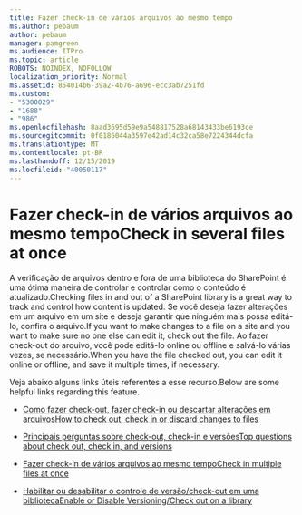 ```yaml
---
title: Fazer check-in de vários arquivos ao mesmo tempo
ms.author: pebaum
author: pebaum
manager: pamgreen
ms.audience: ITPro
ms.topic: article
ROBOTS: NOINDEX, NOFOLLOW
localization_priority: Normal
ms.assetid: 854014b6-39a2-4b76-a696-ecc3ab7251fd
ms.custom:
- "5300029"
- "1688"
- "986"
ms.openlocfilehash: 8aad3695d59e9a548817528a68143433be6193ce
ms.sourcegitcommit: 0f0186044a3597e42ad14c32ca58e7224344dcfa
ms.translationtype: MT
ms.contentlocale: pt-BR
ms.lasthandoff: 12/15/2019
ms.locfileid: "40050117"
---
```

# <a name="check-in-several-files-at-once"></a><span data-ttu-id="db2d2-102">Fazer check-in de vários arquivos ao mesmo tempo</span><span class="sxs-lookup"><span data-stu-id="db2d2-102">Check in several files at once</span></span>

<span data-ttu-id="db2d2-103">A verificação de arquivos dentro e fora de uma biblioteca do SharePoint é uma ótima maneira de controlar e controlar como o conteúdo é atualizado.</span><span class="sxs-lookup"><span data-stu-id="db2d2-103">Checking files in and out of a SharePoint library is a great way to track and control how content is updated.</span></span> <span data-ttu-id="db2d2-104">Se você deseja fazer alterações em um arquivo em um site e deseja garantir que ninguém mais possa editá-lo, confira o arquivo.</span><span class="sxs-lookup"><span data-stu-id="db2d2-104">If you want to make changes to a file on a site and you want to make sure no one else can edit it, check out the file.</span></span> <span data-ttu-id="db2d2-105">Ao fazer check-out do arquivo, você pode editá-lo online ou offline e salvá-lo várias vezes, se necessário.</span><span class="sxs-lookup"><span data-stu-id="db2d2-105">When you have the file checked out, you can edit it online or offline, and save it multiple times, if necessary.</span></span>

<span data-ttu-id="db2d2-106">Veja abaixo alguns links úteis referentes a esse recurso.</span><span class="sxs-lookup"><span data-stu-id="db2d2-106">Below are some helpful links regarding this feature.</span></span>

- [<span data-ttu-id="db2d2-107">Como fazer check-out, fazer check-in ou descartar alterações em arquivos</span><span class="sxs-lookup"><span data-stu-id="db2d2-107">How to check out, check in or discard changes to files</span></span>](https://support.office.com/article/check-out-check-in-or-discard-changes-to-files-in-a-library-7e2c12a9-a874-4393-9511-1378a700f6de)

- [<span data-ttu-id="db2d2-108">Principais perguntas sobre check-out, check-in e versões</span><span class="sxs-lookup"><span data-stu-id="db2d2-108">Top questions about check out, check in, and versions</span></span>](https://support.office.com/article/Top-questions-about-check-out-check-in-and-versions-7E941339-E972-4C7A-A79A-80A1FCF84076)

- [<span data-ttu-id="db2d2-109">Fazer check-in de vários arquivos ao mesmo tempo</span><span class="sxs-lookup"><span data-stu-id="db2d2-109">Check in multiple files at once</span></span>](https://support.office.com/article/check-out-check-in-or-discard-changes-to-files-in-a-library-7e2c12a9-a874-4393-9511-1378a700f6de)

- [<span data-ttu-id="db2d2-110">Habilitar ou desabilitar o controle de versão/check-out em uma biblioteca</span><span class="sxs-lookup"><span data-stu-id="db2d2-110">Enable or Disable Versioning/Check out on a library</span></span>](https://support.office.com/article/enable-and-configure-versioning-for-a-list-or-library-1555d642-23ee-446a-990a-bcab618c7a37)

  
